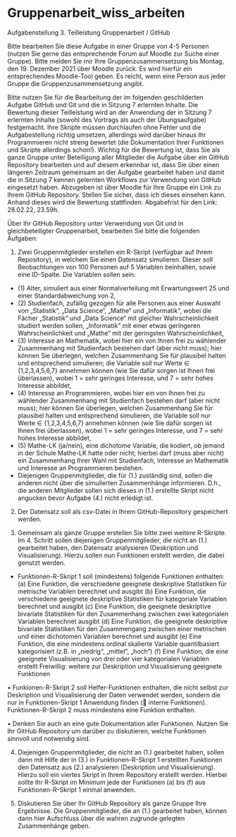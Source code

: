# Gruppenarbeit_wiss_arbeiten


Aufgabenstellung 3. Teilleistung Gruppenarbeit / GitHub


Bitte bearbeiten Sie diese Aufgabe in einer Gruppe von 4-5 Personen (nutzen Sie gerne das
entsprechende Forum auf Moodle zur Suche einer Gruppe).
Bitte melden Sie mir Ihre Gruppenzusammensetzung bis Montag, den 19. Dezember 2021
über Moodle zurück. Es wird hierfür ein entsprechendes Moodle-Tool geben. Es reicht,
wenn eine Person aus jeder Gruppe die Gruppenzusammensetzung angibt.

Bitte nutzen Sie für die Bearbeitung der im folgenden geschilderten Aufgabe GitHub und
Git und die in Sitzung 7 erlernten Inhalte. Die Bewertung dieser Teilleistung wird an der
Anwendung der in Sitzung 7 erlernten Inhalte (sowohl des Vortrags als auch der
Übungsaufgabe) festgemacht. Ihre Skripte müssen durchlaufen ohne Fehler und die
Aufgabestellung richtig umsetzen, allerdings wird darüber hinaus Ihr Programmieren nicht
streng bewertet (die Dokumentation Ihrer Funktionen und Skripte allerdings schon!).
Wichtig für die Bewertung ist, dass Sie als ganze Gruppe unter Beteiligung aller Mitglieder
die Aufgabe über ein GitHub Repository bearbeiten und auf diesem erkennbar ist, dass Sie
über einen längeren Zeitraum gemeinsam an der Aufgabe gearbeitet haben und damit die
in Sitzung 7 kennen gelernten Workflows zur Verwendung von GitHub eingesetzt haben.
Abzugeben ist über Moodle für Ihre Gruppe ein Link zu Ihrem GitHub Repository. 
Stellen Sie
sicher, dass ich dieses einsehen kann. Anhand dieses wird die Bewertung stattfinden.
Abgabefrist für den Link: 28.02.22, 23.59h.


Über Ihr GitHub Repository unter Verwendung von Git und in gleichbeteiligter
Gruppenarbeit, bearbeiten Sie bitte die folgenden Aufgaben:

1. Zwei Gruppenmitglieder erstellen ein R-Skript (verfügbar auf Ihrem Repository), in
welchem Sie einen Datensatz simulieren. Dieser soll Beobachtungen von 100
Personen auf 5 Variablen beinhalten, sowie eine ID-Spalte. Die Variablen sollen sein:
- (1) Alter, simuliert aus einer Normalverteilung mit Erwartungswert 25 und
einer Standardabweichung von 2,
- (2) Studienfach, zufällig gezogen für alle Personen aus einer Auswahl von
„Statistik“, „Data Science“, „Mathe“ und „Informatik“, wobei die Fächer
„Statistik“ und „Data Science“ mit gleicher Wahrscheinlichkeit studiert
werden sollen, „Informatik“ mit einer etwas geringeren Wahrscheinlichkeit
und „Mathe“ mit der geringsten Wahrscheinlichkeit,
- (3) Interesse an Mathematik, wobei hier ein von Ihnen frei zu wählender
Zusammenhang mit Studienfach bestehen darf (aber nicht muss); hier können
Sie überlegen, welchen Zusammenhang Sie für plausibel halten und
entsprechend simulieren; die Variable soll nur Werte ∈ {1,2,3,4,5,6,7}
annehmen können (wie Sie dafür sorgen ist Ihnen frei überlassen), wobei 1 =
sehr geringes Interesse, und 7 = sehr hohes Interesse abbildet,
- (4) Interesse an Programmieren, wobei hier ein von Ihnen frei zu wählender
Zusammenhang mit Studienfach bestehen darf (aber nicht muss); hier können
Sie überlegen, welchen Zusammenhang Sie für plausibel halten und
entsprechend simulieren, die Variable soll nur Werte ∈ {1,2,3,4,5,6,7}
annehmen können (wie Sie dafür sorgen ist Ihnen frei überlassen), wobei 1 =
sehr geringes Interesse, und 7 = sehr hohes Interesse abbildet,
- (5) Mathe-LK (ja/nein), eine dichotome Variable, die kodiert, ob jemand in der
Schule Mathe-LK hatte oder nicht; hierbei darf (muss aber nicht) ein
Zusammenhang Ihrer Wahl mit Studienfach, Interesse an Mathematik und
Interesse an Programmieren bestehen.
- Diejenigen Gruppenmitglieder, die für (1.) zuständig sind, sollen die anderen
nicht über die simulierten Zusammenhänge informieren. D.h., die anderen
Mitglieder sollen sich dieses in (1.) erstellte Skript nicht angucken bevor
Aufgabe (4.) nicht erledigt ist.


2. Der Datensatz soll als csv-Datei in Ihrem GitHub-Repository gespeichert werden.


3. Gemeinsam als ganze Gruppe erstellen Sie bitte zwei weitere R-Skripte. Im 4. Schritt
sollen diejenigen Gruppenmitglieder, die nicht an (1.) gearbeitet haben, den
Datensatz analysieren (Deskription und Visualisierung). Hierzu sollen nun Funktionen
erstellt werden, die dabei genutzt werden.
- Funktionen-R-Skript 1 soll (mindestens) folgende Funktionen enthalten:
    (a) Eine Funktion, die verschiedene geeignete deskriptive Statistiken
für metrische Variablen berechnet und ausgibt
    (b) Eine Funktion, die verschiedene geeignete deskriptive Statistiken
für kategoriale Variablen berechnet und ausgibt
    (c) Eine Funktion, die geeignete deskriptive bivariate Statistiken für
den Zusammenhang zwischen zwei kategorialen Variablen
berechnet ausgibt
    (d) Eine Funktion, die geeignete deskriptive bivariate Statistiken für
den Zusammengang zwischen einer metrischen und einer
dichotomen Variablen berechnet und ausgibt
    (e) Eine Funktion, die eine mindestens ordinal skalierte Variable
quantilbasiert kategorisiert (z.B. in „niedrig“, „mittel“, „hoch“)
    (f) Eine Funktion, die eine geeignete Visualisierung von drei oder vier
kategorialen Variablen erstellt
    Freiwillig: weitere zur Deskription und Visualisierung geeignete
Funktionen

• Funkionen-R-Skript 2 soll Helfer-Funktionen enthalten, die nicht selbst zur
Deskription und Visualisierung der Daten verwendet werden, sondern die nur
in Funktionen-Skript 1 Anwendung finden ( interne Funktionen).
Funktionen-R-Skript 2 muss mindestens eine Funktion enthalten.

• Denken Sie auch an eine gute Dokumentation aller Funktionen. Nutzen Sie Ihr
GitHub Repository um darüber zu diskutieren, welche Funktionen sinnvoll und
notwendig sind.



4. Diejenigen Gruppenmitglieder, die nicht an (1.) gearbeitet haben, sollen dann mit
Hilfe der in (3.) in Funktionen-R-Skript 1 erstellten Funktionen den Datensatz aus (2.)
analysieren (Deskription und Visualisierung). Hierzu soll ein viertes Skript in Ihrem
Repository erstellt werden. Hierbei sollte Ihr R-Skript im Minimum jede der
Funktionen (a) bis (f) aus Funktionen-R-Skript 1 einmal anwenden.


5. Diskutieren Sie über Ihr GitHub Repository als ganze Gruppe Ihre Ergebnisse. Die
Gruppenmitglieder, die an (1.) gearbeitet haben, können dann hier Aufschluss über
die wahren zugrunde gelegten Zusammenhänge geben.
